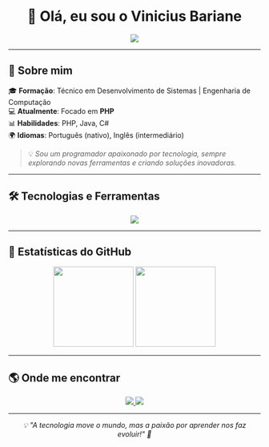 <!-- README.md para o GitHub Profile -->

<h1 align="center">
  👋 Olá, eu sou o <strong>Vinicius Bariane</strong>
</h1>

<p align="center">
  <img src="https://readme-typing-svg.herokuapp.com?font=Fira+Code&weight=600&size=22&pause=1000&color=F78C6C&width=800&lines=Bem-vindo+ao+meu+GitHub!;Desenvolvedor+Apaixonado+por+Tecnologia;Criando+projetos+em+PHP%2C+Java%2C+C%23+e+mais!;Sempre+compartilhando+conhecimento!+🚀" />
</p>

---

## 🚀 Sobre mim

🎓 **Formação**: Técnico em Desenvolvimento de Sistemas | Engenharia de Computação  
💻 **Atualmente**: Focado em **PHP**  
📊 **Habilidades**: PHP, Java, C#  
🌍 **Idiomas**: Português (nativo), Inglês (intermediário)  

> 💡 *Sou um programador apaixonado por tecnologia, sempre explorando novas ferramentas e criando soluções inovadoras.*  

---

## 🛠️ Tecnologias e Ferramentas

<div align="center">
  <img src="https://skillicons.dev/icons?i=php,java,cs,spring,mysql" />
</div>

---

## 📌 Estatísticas do GitHub

<div align="center">
  <img height="160em" src="https://github-readme-stats.vercel.app/api?username=vinisilvabariane&show_icons=true&theme=radical&count_private=true" />
  <img height="160em" src="https://github-readme-stats.vercel.app/api/top-langs/?username=vinisilvabariane&layout=compact&theme=radical" />
</div>

---

## 🌎 Onde me encontrar

<p align="center">
  <a href="https://www.linkedin.com/in/vinicius-bariane-57a298221/" target="_blank">
    <img src="https://img.shields.io/badge/LinkedIn-%230A66C2?style=for-the-badge&logo=linkedin&logoColor=white" />
  </a>
  <a href="https://www.instagram.com/vini_bariane/" target="_blank">
    <img src="https://img.shields.io/badge/Instagram-%23E4405F?style=for-the-badge&logo=instagram&logoColor=white" />
  </a>
</p>

---

<p align="center">
  <em>💡 "A tecnologia move o mundo, mas a paixão por aprender nos faz evoluir!" 🚀</em>
</p>

